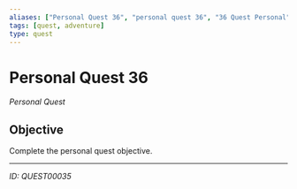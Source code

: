 ```yaml
---
aliases: ["Personal Quest 36", "personal quest 36", "36 Quest Personal"]
tags: [quest, adventure]
type: quest
---
```


# Personal Quest 36

*Personal Quest*

## Objective
Complete the personal quest objective.

---
*ID: QUEST00035*